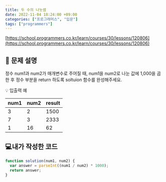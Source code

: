 ```yaml
---
title: 두 수의 나눗셈
date: 2022-11-04 18:24:00 +09:00
categories: ["프로그래머스", "입문"]
tags: ["programmers"]
---
```


[https://school.programmers.co.kr/learn/courses/30/lessons/120806](https://school.programmers.co.kr/learn/courses/30/lessons/120806)

## 📔 문제 설명

정수 num1과 num2가 매개변수로 주어질 때, num1을 num2로 나눈 값에 1,000을 곱한 후 정수 부분을 return 하도록 soltuion 함수를 완성해주세요.

💡 입출력 예

| num1 | num2 | result |
| ---- | ---- | ------ |
| 3    | 2    | 1500   |
| 7    | 3    | 2333   |
| 1    | 16   | 62     |

## 💻내가 작성한 코드

```js
function solution(num1, num2) {
  var answer = parseInt((num1 / num2) * 1000);
  return answer;
}
```
